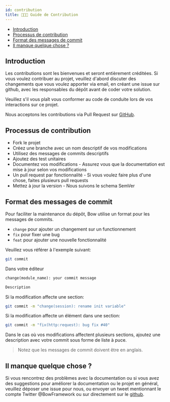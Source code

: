 ```yaml
---
id: contribution
title: 👩🏽‍🍳 Guide de Contribution
---
```


- [Introduction](#introduction)
- [Processus de contribution](#processus-de-contribution)
- [Format des messages de commit](#format-des-messages-de-commit)
- [Il manque quelque chose ?](#il-manque-quelque-chose-)

## Introduction

Les contributions sont les bienvenues et seront entièrement créditées. Si vous voulez contribuer au projet, veuillez d'abord discuter
des changements que vous voulez apporter via email, en créant une issue sur github, avec les responsables du dépôt avant
de coder votre solution.

Veuillez s'il vous plaît vous conformer au code de conduite lors de vos interactions sur ce projet.

Nous acceptons les contributions via Pull Request sur [GitHub](https://github.com).

## Processus de contribution

- Fork le projet
- Créez une branche avec un nom descriptif de vos modifications
- Utilisez des messages de commits descriptifs
- Ajoutez des test unitaires
- Documentez vos modifications - Assurez vous que la documentation est mise à jour selon vos modifications
- Un pull request par fonctionnalité - Si vous voulez faire plus d'une chose, faites plusieurs pull requests
- Mettez à jour la version - Nous suivons le schema SemVer

## Format des messages de commit

Pour faciliter la maintenance du dépôt, Bow utilise un format pour les messages de commits.

- `change` pour ajouter un changement sur un functionnement
- `fix` pour fixer une bug
- `feat` pour ajouter une nouvelle fonctionnalité

Veuillez vous référer à l'exemple suivant:

```sh
git commit
```

Dans votre éditeur

```txt
change(module_name): your commit message

Description
```

Si la modification affecte une section:

```bash
git commit -m "change(session): rename init variable"
```

Si la modification affecte un élément dans une section:

```bash
git commit -m "fix(http:request): bug fix #40"
```

Dans le cas où vos modifications affectent plusieurs sections, ajoutez une description avec votre commit sous forme de liste à puce.

> Notez que les messages de commit doivent être en anglais.

## Il manque quelque chose ?

Si vous rencontrez des problèmes avec la documentation ou si vous avez des suggestions pour améliorer la documentation ou le projet en général, veuillez déposer une issue pour nous, ou envoyer un tweet mentionnant le compte Twitter @BowFramework ou sur directement sur le [github](https://github.com/bowphp/docs/issues).
